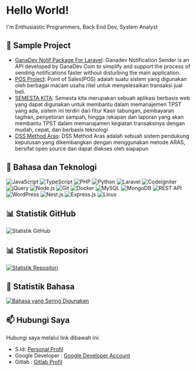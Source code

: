 # Hello World!
I'm Enthusiastic Programmers, Back End Dev, System Analyst

## 🚀 Sample Project

- [GanaDev Notif Package For Laravel](https://github.com/deyan-ardi/ganadev-notif): Ganadev Notification Sender is an API developed by GanaDev Com to simplify and support the process of sending notifications faster without disturbing the main application. 
- [POS Project](https://github.com/deyan-ardi/pos-project): Point of Sales(POS) adalah suatu sistem yang digunakan oleh berbagai macam usaha ritel untuk menyelesaikan transaksi jual beli. 
- [SEMESTA KITA](https://github.com/deyan-ardi/semesta-kita): Semesta kita merupakan sebuah aplikasi berbasis web yang dapat digunakan untuk membantu dalam memanajemen TPST yang ada, sistem ini terdiri dari fitur Kasir tabungan, pembayaran tagihan, penyetoran sampah, hingga rekapan dan laporan yang akan membantu TPST dalam memanajamen kegiatan transaksinya dengan mudah, cepat, dan berbasis teknologi
- [DSS Method Aras](https://github.com/deyan-ardi/sim-spk-aras): DSS Method Aras adalah sebuah sistem pendukung keputusan yang dikembangkan dengan menggunakan metode ARAS, bersifat open source dan dapat diakses oleh siapapun

## 🔧 Bahasa dan Teknologi
![JavaScript](https://img.shields.io/badge/-JavaScript-F7DF1E?style=flat&logo=javascript&logoColor=black)
![TypeScript](https://img.shields.io/badge/-TypeScript-3178C6?style=flat&logo=typescript&logoColor=white)
![PHP](https://img.shields.io/badge/-PHP-777BB4?style=flat&logo=php&logoColor=white)
![Python](https://img.shields.io/badge/-Python-3776AB?style=flat&logo=python&logoColor=white)
![Laravel](https://img.shields.io/badge/-Laravel-FF2D20?style=flat&logo=laravel&logoColor=white)
![CodeIgniter](https://img.shields.io/badge/-CodeIgniter-EE4323?style=flat&logo=codeigniter&logoColor=white)
![jQuery](https://img.shields.io/badge/-jQuery-0769AD?style=flat&logo=jquery&logoColor=white)
![Node.js](https://img.shields.io/badge/-Node.js-339933?style=flat&logo=node.js&logoColor=white)
![Git](https://img.shields.io/badge/-Git-F05032?style=flat&logo=git&logoColor=white)
![Docker](https://img.shields.io/badge/-Docker-2496ED?style=flat&logo=docker&logoColor=white)
![MySQL](https://img.shields.io/badge/-MySQL-4479A1?style=flat&logo=mysql&logoColor=white)
![MongoDB](https://img.shields.io/badge/-MongoDB-47A248?style=flat&logo=mongodb&logoColor=white)
![REST API](https://img.shields.io/badge/-REST%20API-009688?style=flat&logo=api&logoColor=white)
![WordPress](https://img.shields.io/badge/-WordPress-21759B?style=flat&logo=wordpress&logoColor=white)
![Nest.js](https://img.shields.io/badge/-Nest.js-E0234E?style=flat&logo=nestjs&logoColor=white)
![Express.js](https://img.shields.io/badge/-Express.js-000000?style=flat&logo=express&logoColor=white)
![Linux](https://img.shields.io/badge/-Linux-FCC624?style=flat&logo=linux&logoColor=white)

## 📊 Statistik GitHub
![Statistik GitHub](https://github-readme-stats.vercel.app/api?username=deyan-ardi&show_icons=true&count_private=true&hide=stars,issues&theme=radical)

## 📊 Statistik Repositori
[![Statistik Repositori](https://github-readme-stats.vercel.app/api?username=deyan-ardi&show_icons=true&theme=radical)](https://github.com/deyan-ardi)

## 🔧 Statistik Bahasa

[![Bahasa yang Sering Digunakan](https://github-readme-stats.vercel.app/api/top-langs/?username=deyan-ardi&langs_count=5&layout=compact&theme=radical)](https://github.com/deyan-ardi)

## 📫 Hubungi Saya

Hubungi saya melalui link dibawah ini:

- S.Id: [Personal Profil](https://s.id/deyan-ardi)
- Google Developer : [Google Developer Account](https://g.dev/deyan-ardi)
- Gitlab : [Gitlab Profil](https://gitlab.com/deyan-ardi)
